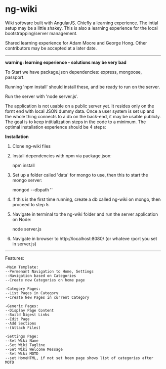 # ng-wiki
Wiki software built with AngularJS. Chiefly a learning experience. The intial setup may be a little shakey. This is also a learning experience for the local bootstrapping/server management.

Shared learning experience for Adam Moore and George Hong. Other contributors may be accepted at a later date.

-----

**warning: learning experience - solutions may be very bad**

To Start we have package.json dependencies: express, mongoose, passport. 

Running 'npm install' should install these, and be ready to run on the server. 

Run the server with 'node server.js'.

The application is not usable on a public server yet. It resides only on the fornt end with local JSON dummy data. Once a user system is set up and the whole thing connects to a db on the back-end, it may be usable publicly. The goal is to keep intitialization steps in the code to a minimum. The optimal installation experience should be 4 steps:

**Installation**

1. Clone ng-wiki files

2. Install dependencies with npm via package.json:
	
	npm install

3. Set up a folder called 'data' for mongo to use, then this to start the mongo server:
	
	mongod --dbpath ''

4. If this is the first time running, create a db called ng-wiki on mongo, then proceed to step 5.

5. Navigate in terminal to the ng-wiki folder and run the server application on Node:
	
	node server.js

6. Navigate in browser to http://localhost:8080/ (or whateve rport you set in server.js)

-----

Features:

	-Main Template: 
	--Permenant Navigation to Home, Settings
	--Navigation based on Categories
	--Create new Categories on home page

	-Category Pages: 
	--List Pages in Category
	--Create New Pages in current Category

	-Generic Pages: 
	--Display Page Content
	--Build Digest Links
	--Edit Page
	--Add Sections
	--(Attach Files)

	-Settings Page:
	--Set Wiki Name
	--Set Wiki Tagline
	--Set Wiki Welcome Message
	--Set Wiki MOTD
	--set HomeHTML, if not set hoem page shows list of categories after MOTD

